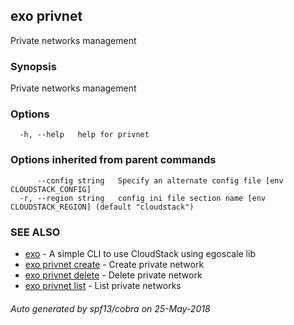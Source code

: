 ## exo privnet

Private networks management

### Synopsis

Private networks management

### Options

```
  -h, --help   help for privnet
```

### Options inherited from parent commands

```
      --config string   Specify an alternate config file [env CLOUDSTACK_CONFIG]
  -r, --region string   config ini file section name [env CLOUDSTACK_REGION] (default "cloudstack")
```

### SEE ALSO

* [exo](exo.md)	 - A simple CLI to use CloudStack using egoscale lib
* [exo privnet create](exo_privnet_create.md)	 - Create private network
* [exo privnet delete](exo_privnet_delete.md)	 - Delete private network
* [exo privnet list](exo_privnet_list.md)	 - List private networks

###### Auto generated by spf13/cobra on 25-May-2018
